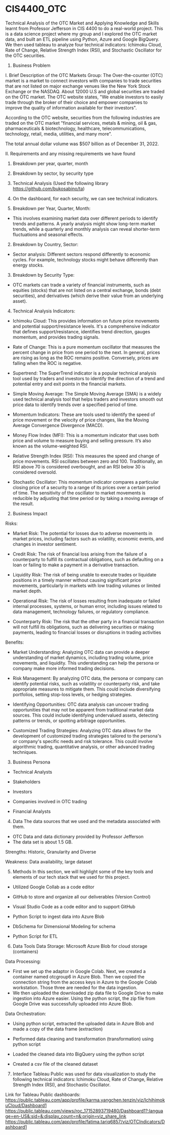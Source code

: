 # CIS4400_OTC
Technical Analysis of the OTC Market and Applying Knowledge and Skills learnt from Professor Jefferson in CIS 4400 to do a real-world project. 
This is a data science project where my group and I explored the OTC market data, and built an ETL pipeline using Python, Azure and Google BigQuery. We then used tableau to analyze four technical indicators: Ichimoku Cloud, Rate of Change, Relative Strength Index (RSI), and Stochastic Oscillator for the OTC securities.

1. Business Problem
   
I. Brief Description of the OTC Markets Group: 
The Over-the-counter (OTC) market is a market to connect investors with companies to trade securities that are not listed on major exchange venues like the New York Stock Exchange or the NASDAQ. About 12000 U.S and global securities are traded on the OTC market. The OTC website states, "We enable investors to easily trade through the broker of their choice and empower companies to improve the quality of information available for their investors". 

According to the OTC website, securities from the following industries are traded on the OTC market "financial services, metals & mining, oil & gas, pharmaceuticals & biotechnology, healthcare, telecommunications, technology, retail, media, utilities, and many more".

The total annual dollar volume was $507 billion as of December 31, 2022.

II. Requirements and any missing requirements we have found
1. Breakdown per year, quarter, month 
2. Breakdown by sector, by security type
3. Technical Analysis (Used the following library https://github.com/bukosabino/ta)
4. On the dashboard, for each security, we can see technical indicators.

1.  Breakdown per Year, Quarter, Month:  
- This involves examining market data over different periods to identify trends and patterns. A  yearly analysis might show long-term market trends, while a quarterly and monthly analysis can reveal shorter-term fluctuations and seasonal effects. 

2.  Breakdown by Country, Sector:  
-  Sector analysis: Different sectors respond differently to economic cycles. For example, technology stocks might behave differently than energy stocks. 

3.  Breakdown by Security Type:  
- OTC markets can trade a variety of financial instruments, such as equities (stocks)  that are not listed on a central exchange,  bonds  (debt securities), and derivatives  (which derive their value from an underlying asset). 

4.  Technical Analysis Indicators:

-  Ichimoku Cloud: This provides information on future price movements and potential support/resistance levels. It's a comprehensive indicator that defines support/resistance, identifies trend direction, gauges momentum, and provides trading signals.

-  Rate of Change: This is a pure momentum oscillator that measures the percent change in price from one period to the next. In general, prices are rising as long as the ROC remains positive. Conversely, prices are falling when the ROC is negative.

-  Supertrend: The SuperTrend indicator is a popular technical analysis tool used by traders and investors to identify the direction of a trend and potential entry and exit points in the financial markets.

-  Simple Moving Average: The Simple Moving Average (SMA) is a widely used technical analysis tool that helps traders and investors smooth out price data to identify trends over a specified period of time. 

-  Momentum Indicators: These are tools used to identify the speed of price movement or the velocity of price changes, like the Moving Average Convergence Divergence (MACD). 

-  Money Flow Index (MFI): This is a momentum indicator that uses both price and volume to measure buying and selling pressure. It’s also known as the volume-weighted RSI. 

-  Relative Strength Index (RSI): This measures the speed and change of price movements. RSI oscillates between zero and 100. Traditionally, an RSI above 70 is considered overbought, and an RSI below 30 is considered oversold.

-  Stochastic Oscillator: This momentum indicator compares a particular closing price of a security to a range of its prices over a certain period of time. The sensitivity of the oscillator to market movements is reducible by adjusting that time period or by taking a moving average of the result. 
 
2)	Business Impact

Risks:
 
- Market Risk: The potential for losses due to adverse movements in market prices, including factors such as volatility, economic events, and changes in investor sentiment.

- Credit Risk: The risk of financial loss arising from the failure of a counterparty to fulfill its contractual obligations, such as defaulting on a loan or failing to make a payment in a derivative transaction.

- Liquidity Risk: The risk of being unable to execute trades or liquidate positions in a timely manner without causing significant price movements, particularly in markets with low trading volumes or limited market depth.

- Operational Risk: The risk of losses resulting from inadequate or failed internal processes, systems, or human error, including issues related to data management, technology failures, or regulatory compliance.

- Counterparty Risk: The risk that the other party in a financial transaction will not fulfill its obligations, such as delivering securities or making payments, leading to financial losses or disruptions in trading activities

 Benefits:

 - Market Understanding: Analyzing OTC data can provide a deeper understanding of market dynamics, including trading volume, price movements, and liquidity. This understanding can help the persona or company make more informed trading decisions.

 - Risk Management: By analyzing OTC data, the persona or company can identify potential risks, such as volatility or counterparty risk, and take appropriate measures to mitigate them. This could include diversifying portfolios, setting stop-loss levels, or hedging strategies.

 - Identifying Opportunities: OTC data analysis can uncover trading opportunities that may not be apparent from traditional market data sources. This could include identifying undervalued assets, detecting patterns or trends, or spotting arbitrage opportunities.

 - Customized Trading Strategies: Analyzing OTC data allows for the development of customized trading strategies tailored to the persona's or company's specific needs and risk tolerance. This could involve algorithmic trading, quantitative analysis, or other advanced trading techniques.

 
3)	Business Persona 
 
- Technical Analysts​

- Stakeholders ​

- Investors​

- Companies involved in OTC trading ​

- Financial Analysts 

4)	Data
The data sources that we used and the metadata associated with them. 
- OTC Data and data dictionary provided by Professor Jefferson
- The data set is about 1.5 GB. 

Strengths: Historic, Granularity and Diverse ​

Weakness: Data availability, large dataset

5)	Methods
In this section, we will highlight some of the key tools and elements of our tech stack that we used for this project. 

- Utilized Google Collab as a code editor​

- GitHub to store and organize all our deliverables (Version Control)​

- Visual Studio Code as a code editor and to support GitHub ​

- Python Script to ingest data into Azure Blob​

- DbSchema for Dimensional Modeling for schema

- Python Script for ETL

6)	Data Tools 
Data Storage: Microsoft Azure Blob for cloud storage (containers)
 
Data Processing: 
- First we set up the adaptor in Google Colab. Next, we created a container named otcgroup6 in Azure Blob. Then we copied the connection string from the access keys in Azure to the Google Colab workstation. Those three are needed for the data ingestion.
- We then uploaded the downloaded zip data file to Google Drive to make ingestion into Azure easier.
Using the python script, the zip file from Google Drive was successfully uploaded into Azure Blob.  
 
Data Orchestration: 
- Using python script, extracted the uploaded data in Azure Blob and made a copy of the data frame (extraction)​

- Performed data cleaning and transformation (transformation)​ using python script

- Loaded the cleaned data into BigQuery using the python script

- Created a csv file of the cleaned dataset
 
7)	Interface
Tableau Public was used for data visualization to study the following technical indicators: Ichimoku Cloud, Rate of Change, Relative Strength Index (RSI), and Stochastic Oscillator. 

Link for Tableau Public dashboards:
https://public.tableau.com/app/profile/karma.yangchen.tenzin/viz/IchihimokuCloud/Dashboard1
https://public.tableau.com/views/roc_17152893719480/Dashboard1?:language=en-US&:sid=&:display_count=n&:origin=viz_share_link
https://public.tableau.com/app/profile/fatima.tariq6857/viz/OTCIndicators/Dashboard1



